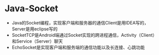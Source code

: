 # Java-Socket
* Java的Socket编程，实现客户端和服务器的通信Client是用IDEA写的，Server是用eclipse写的
* SocketTCP是Android端通过Socket实现的跨进程通信，Activity（Client）和Service（Server）聊天
* EchoSocket是实现客户端和服务端的通信功能以及长连接、心跳功能
